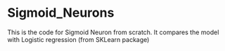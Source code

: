# Sigmoid_Neurons
This is the code for Sigmoid Neuron from scratch. It compares the model with Logistic regression (from SKLearn package)
